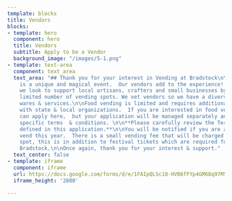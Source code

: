 ```yaml
---
template: blocks
title: Vendors
blocks:
- template: hero
  component: hero
  title: Vendors
  subtitle: Apply to be a Vendor
  background_image: "/images/5-1.png"
- template: text-area
  component: text_area
  text_area: "## Thank you for your interest in Vending at Bradstock\n\nBradstock
    is a unique and magical event.  Our vendors add to the experience!  This is why
    we look to support local artisans, crafters and small businesses by offering a
    limited number of vending spots. We vet vendors so we have a diverse variety of
    wares & services.\n\nFood vending is limited and requires additional rules & processing
    with state & local organizations.  If you are interested in food vending, you
    can apply here,  but your application will be managed separately and have food
    specific terms  & conditions. \n\n**Please carefully review the Terms & Conditions
    defined in this application.**\n\nYou will be notified if you are approved to
    vend this year.  There is a small vending fee that will be charged for each vending
    spot, this is in addition to festival tickets which are required for all to enter
    Bradstock.\n\nOnce again, thank you for your interest & support."
  text_center: false
- template: iframe
  component: iframe
  url: https://docs.google.com/forms/d/e/1FAIpQLSc18-HVB6fFYp4GM68q97M5TfxxBLvhBBx2k533gb6jxxu70w/viewform?embedded=true
  iframe_height: '2800'

---
```

